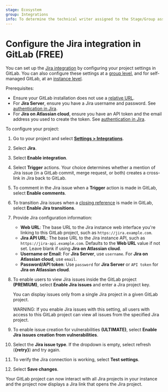 ```yaml
---
stage: Ecosystem
group: Integrations
info: To determine the technical writer assigned to the Stage/Group associated with this page, see https://about.gitlab.com/handbook/engineering/ux/technical-writing/#assignments
---
```


# Configure the Jira integration in GitLab **(FREE)**

You can set up the [Jira integration](index.md#jira-integration)
by configuring your project settings in GitLab.
You can also configure these settings at a [group level](../../user/admin_area/settings/project_integration_management.md#manage-group-level-default-settings-for-a-project-integration),
and for self-managed GitLab, at an [instance level](../../user/admin_area/settings/project_integration_management.md#manage-instance-level-default-settings-for-a-project-integration).

Prerequisites:

- Ensure your GitLab installation does not use a [relative URL](development_panel.md#limitations).
- For **Jira Server**, ensure you have a Jira username and password.
  See [authentication in Jira](index.md#authentication-in-jira).
- For **Jira on Atlassian cloud**, ensure you have an API token
  and the email address you used to create the token.
  See [authentication in Jira](index.md#authentication-in-jira).

To configure your project:

1. Go to your project and select [**Settings > Integrations**](../../user/project/integrations/overview.md#accessing-integrations).
1. Select **Jira**.
1. Select **Enable integration**.
1. Select **Trigger** actions. Your choice determines whether a mention of Jira issue
   (in a GitLab commit, merge request, or both) creates a cross-link in Jira back to GitLab.
1. To comment in the Jira issue when a **Trigger** action is made in GitLab, select
   **Enable comments**.
1. To transition Jira issues when a
   [closing reference](../../user/project/issues/managing_issues.md#closing-issues-automatically)
   is made in GitLab, select **Enable Jira transitions**.
1. Provide Jira configuration information:
   - **Web URL**: The base URL to the Jira instance web interface you're linking to
     this GitLab project, such as `https://jira.example.com`.
   - **Jira API URL**: The base URL to the Jira instance API, such as `https://jira-api.example.com`.
     Defaults to the **Web URL** value if not set. Leave blank if using **Jira on Atlassian cloud**.
   - **Username or Email**:
     For **Jira Server**, use `username`. For **Jira on Atlassian cloud**, use `email`.
   - **Password/API token**:
     Use `password` for **Jira Server** or `API token` for **Jira on Atlassian cloud**.
1. To enable users to view Jira issues inside the GitLab project **(PREMIUM)**, select **Enable Jira issues** and
   enter a Jira project key.

   You can display issues only from a single Jira project in a given GitLab project.

   WARNING:
   If you enable Jira issues with this setting, all users with access to this GitLab project
   can view all issues from the specified Jira project.

1. To enable issue creation for vulnerabilities **(ULTIMATE)**, select **Enable Jira issues creation from vulnerabilities**.
1. Select the **Jira issue type**. If the dropdown is empty, select refresh (**{retry}**) and try again.
1. To verify the Jira connection is working, select **Test settings**.
1. Select **Save changes**.

Your GitLab project can now interact with all Jira projects in your instance and the project now
displays a Jira link that opens the Jira project.
